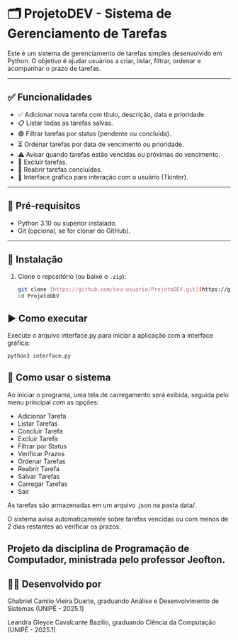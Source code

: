 # 🗂️ ProjetoDEV - Sistema de Gerenciamento de Tarefas
 
Este é um sistema de gerenciamento de tarefas simples desenvolvido em Python. O objetivo é ajudar usuários a criar, listar, filtrar, ordenar e acompanhar o prazo de tarefas.

---

## ✅ Funcionalidades

- ✅ Adicionar nova tarefa com título, descrição, data e prioridade.
- 📋 Listar todas as tarefas salvas.
- 🟢 Filtrar tarefas por status (pendente ou concluída).
- ⏳ Ordenar tarefas por data de vencimento ou prioridade.
- ⚠️ Avisar quando tarefas estão vencidas ou próximas do vencimento.
- 🧹 Excluir tarefas.
- 🔄 Reabrir tarefas concluídas.
- 🚀 Interface gráfica para interação com o usuário (Tkinter).

---

## 🧪 Pré-requisitos

- Python 3.10 ou superior instalado.
- Git (opcional, se for clonar do GitHub).

---

## 💾 Instalação

1. Clone o repositório (ou baixe o `.zip`):
   ```bash
   git clone [https://github.com/seu-usuario/ProjetoDEV.git](https://github.com/seu-usuario/ProjetoDEV.git)
   cd ProjetoDEV
   ```
## ▶️ Como executar
Execute o arquivo interface.py para iniciar a aplicação com a interface gráfica:
```
python3 interface.py
```
## 🧠 Como usar o sistema
Ao iniciar o programa, uma tela de carregamento será exibida, seguida pelo menu principal com as opções:

- Adicionar Tarefa
- Listar Tarefas
- Concluir Tarefa
- Excluir Tarefa
- Filtrar por Status
- Verificar Prazos
- Ordenar Tarefas
- Reabrir Tarefa
- Salvar Tarefas
- Carregar Tarefas
- Sair

As tarefas são armazenadas em um arquivo .json na pasta data/.

O sistema avisa automaticamente sobre tarefas vencidas ou com menos de 2 dias restantes ao verificar os prazos.

## Projeto da disciplina de Programação de Computador, ministrada pelo professor Jeofton.
## 👨‍💻 Desenvolvido por

Ghabriel Camilo Vieira Duarte, graduando Análise e Desenvolvimento de Sistemas (UNIPÊ - 2025.1)

Leandra Gleyce Cavalcante Bazilio, graduando Ciência da Computação (UNIPÊ - 2025.1)

